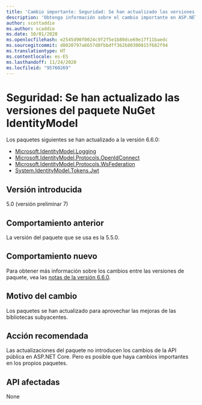 ```yaml
---
title: 'Cambio importante: Seguridad: Se han actualizado las versiones del paquete NuGet IdentityModel'
description: 'Obtenga información sobre el cambio importante en ASP.NET Core 5.0 titulado Seguridad: Se han actualizado las versiones del paquete NuGet IdentityModel'
author: scottaddie
ms.author: scaddie
ms.date: 10/01/2020
ms.openlocfilehash: e2545d90f0024c9f2f5e1b80dce69e17f11baedc
ms.sourcegitcommit: d8020797a6657d0fbbdff362b80300815f682f94
ms.translationtype: HT
ms.contentlocale: es-ES
ms.lasthandoff: 11/24/2020
ms.locfileid: "95760269"
---
```

# <a name="security-identitymodel-nuget-package-versions-updated"></a>Seguridad: Se han actualizado las versiones del paquete NuGet IdentityModel

Los paquetes siguientes se han actualizado a la versión 6.6.0:

- [Microsoft.IdentityModel.Logging](https://www.nuget.org/packages/Microsoft.IdentityModel.Logging)
- [Microsoft.IdentityModel.Protocols.OpenIdConnect](https://www.nuget.org/packages/Microsoft.IdentityModel.Protocols.OpenIdConnect)
- [Microsoft.IdentityModel.Protocols.WsFederation](https://www.nuget.org/packages/Microsoft.IdentityModel.Protocols.WsFederation)
- [System.IdentityModel.Tokens.Jwt](https://www.nuget.org/packages/System.IdentityModel.Tokens.Jwt)

## <a name="version-introduced"></a>Versión introducida

5.0 (versión preliminar 7)

## <a name="old-behavior"></a>Comportamiento anterior

La versión del paquete que se usa es la 5.5.0.

## <a name="new-behavior"></a>Comportamiento nuevo

Para obtener más información sobre los cambios entre las versiones de paquete, vea las [notas de la versión 6.6.0](https://github.com/AzureAD/azure-activedirectory-identitymodel-extensions-for-dotnet/releases/tag/6.6.0).

## <a name="reason-for-change"></a>Motivo del cambio

Los paquetes se han actualizado para aprovechar las mejoras de las bibliotecas subyacentes.

## <a name="recommended-action"></a>Acción recomendada

Las actualizaciones del paquete no introducen los cambios de la API pública en ASP.NET Core. Pero es posible que haya cambios importantes en los propios paquetes.

## <a name="affected-apis"></a>API afectadas

None

<!--

### Category

ASP.NET Core

### Affected APIs

Not detectable via API analysis

-->
